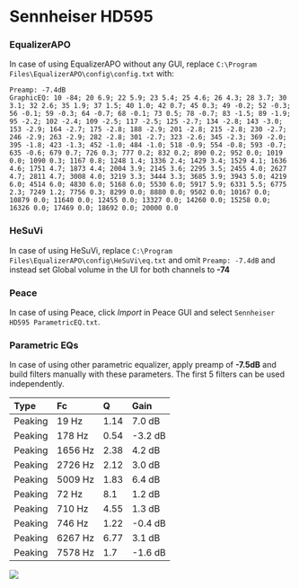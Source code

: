 # Sennheiser HD595

### EqualizerAPO
In case of using EqualizerAPO without any GUI, replace `C:\Program Files\EqualizerAPO\config\config.txt`
with:
```
Preamp: -7.4dB
GraphicEQ: 10 -84; 20 6.9; 22 5.9; 23 5.4; 25 4.6; 26 4.3; 28 3.7; 30 3.1; 32 2.6; 35 1.9; 37 1.5; 40 1.0; 42 0.7; 45 0.3; 49 -0.2; 52 -0.3; 56 -0.1; 59 -0.3; 64 -0.7; 68 -0.1; 73 0.5; 78 -0.7; 83 -1.5; 89 -1.9; 95 -2.2; 102 -2.4; 109 -2.5; 117 -2.5; 125 -2.7; 134 -2.8; 143 -3.0; 153 -2.9; 164 -2.7; 175 -2.8; 188 -2.9; 201 -2.8; 215 -2.8; 230 -2.7; 246 -2.9; 263 -2.9; 282 -2.8; 301 -2.7; 323 -2.6; 345 -2.3; 369 -2.0; 395 -1.8; 423 -1.3; 452 -1.0; 484 -1.0; 518 -0.9; 554 -0.8; 593 -0.7; 635 -0.6; 679 0.7; 726 0.3; 777 0.2; 832 0.2; 890 0.2; 952 0.0; 1019 0.0; 1090 0.3; 1167 0.8; 1248 1.4; 1336 2.4; 1429 3.4; 1529 4.1; 1636 4.6; 1751 4.7; 1873 4.4; 2004 3.9; 2145 3.6; 2295 3.5; 2455 4.0; 2627 4.7; 2811 4.7; 3008 4.0; 3219 3.3; 3444 3.3; 3685 3.9; 3943 5.0; 4219 6.0; 4514 6.0; 4830 6.0; 5168 6.0; 5530 6.0; 5917 5.9; 6331 5.5; 6775 2.3; 7249 1.2; 7756 0.3; 8299 0.0; 8880 0.0; 9502 0.0; 10167 0.0; 10879 0.0; 11640 0.0; 12455 0.0; 13327 0.0; 14260 0.0; 15258 0.0; 16326 0.0; 17469 0.0; 18692 0.0; 20000 0.0
```

### HeSuVi
In case of using HeSuVi, replace `C:\Program Files\EqualizerAPO\config\HeSuVi\eq.txt` and omit `Preamp:
-7.4dB` and instead set Global volume in the UI for both channels to **-74**

### Peace
In case of using Peace, click *Import* in Peace GUI and select `Sennheiser HD595 ParametricEQ.txt`.

### Parametric EQs
In case of using other parametric equalizer, apply preamp of **-7.5dB** and build filters manually with
these parameters. The first 5 filters can be used independently.

| Type    | Fc      |    Q | Gain    |
|:--------|:--------|:-----|:--------|
| Peaking | 19 Hz   | 1.14 | 7.0 dB  |
| Peaking | 178 Hz  | 0.54 | -3.2 dB |
| Peaking | 1656 Hz | 2.38 | 4.2 dB  |
| Peaking | 2726 Hz | 2.12 | 3.0 dB  |
| Peaking | 5009 Hz | 1.83 | 6.4 dB  |
| Peaking | 72 Hz   | 8.1  | 1.2 dB  |
| Peaking | 710 Hz  | 4.55 | 1.3 dB  |
| Peaking | 746 Hz  | 1.22 | -0.4 dB |
| Peaking | 6267 Hz | 6.77 | 3.1 dB  |
| Peaking | 7578 Hz | 1.7  | -1.6 dB |

![](https://raw.githubusercontent.com/jaakkopasanen/AutoEq/master/results/headphonecom/headphonecom/Sennheiser%20HD595/Sennheiser%20HD595.png)
